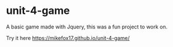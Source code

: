 # unit-4-game

A basic game made with Jquery, this was a fun project to work on.

Try it here https://mikefox17.github.io/unit-4-game/
